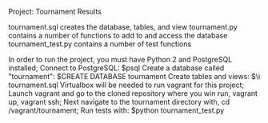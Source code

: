 Project: Tournament Results

tournament.sql creates the database, tables, and view
tournament.py contains a number of functions to add to and access the database
tournament_test.py contains a number of test functions

In order to run the project, you must have Python 2 and PostgreSQL installed;
Connect to PostgreSQL: $psql
Create a database called "tournament": $CREATE DATABASE tournament
Create tables and views: $\i tournament.sql
Virtualbox will be needed to run vagrant for this project;
Launch vagrant and go to the cloned repository where you win run, vagrant up, vagrant ssh;
Next navigate to the tournament directory with, cd /vagrant/tournament;
Run tests with: $python tournament_test.py
